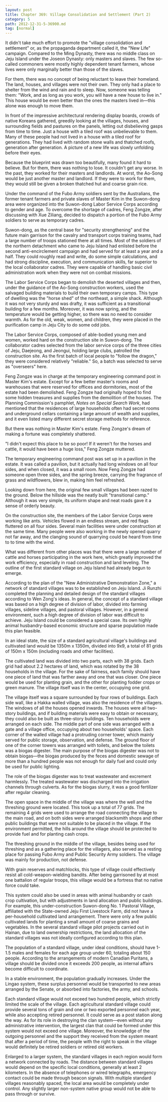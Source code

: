```yaml
---
layout: post
title: Chapter 369: Village Consolidation and Settlement (Part 2)
category: 5
path: 2012-12-31-5-36900.md
tag: [normal]
---
```


It didn't take much effort to promote the "village consolidation and settlement" or, as the propaganda department called it, the "New Life" campaign. Compared to the Ming Dynasty, there was no middle class on Jeju Island under the Joseon Dynasty: only masters and slaves. The few so-called commoners were mostly highly dependent tenant farmers, whose lives were only marginally better than those of the slaves.

For them, there was no concept of being reluctant to leave their homeland. The land, houses, and villages were not their own. They only had a place to shelter from the wind and rain and to sleep. Now, someone was telling them: "Work, and as long as you work, you will have a new house to live in." This house would be even better than the ones the masters lived in—this alone was enough to move them.

In front of the impressive architectural rendering display boards, crowds of native Koreans gathered, greedily looking at the villages, houses, and surrounding fields and pastures on the panels, letting out disbelieving gasps from time to time. Just a house with a tiled roof was unbelievable to them. Many of these people had not lived in a house with a tiled roof for generations. They had lived with random stone walls and thatched roofs, generation after generation. A picture of a new life was slowly unfolding before their eyes.

Because the blueprint was drawn too beautifully, many found it hard to believe. But for them, there was nothing to lose. It couldn't get any worse. In the past, they worked for their masters and landlords. At worst, the Ao-Song would be just another master and landlord. If they were to work for them, they would still be given a broken thatched hut and coarse grain rice.

Under the command of the Fubo Army soldiers sent by the Australians, the former tenant farmers and private slaves of Master Kim in the Suwon-dong area were organized into the Suwon-dong Labor Service Corps according to gender and age. To overcome the shortage of cadres, Feng Zongze, after discussing with Xue Ziliang, decided to dispatch a portion of the Fubo Army soldiers to serve as temporary cadres.

Suwon-dong, as the central base for "security strengthening" and the future main garrison for the cavalry and transport corps training teams, had a large number of troops stationed there at all times. Most of the soldiers of the northern detachment who came to Jeju Island had enlisted before the second anti-encirclement campaign and had served for at least a year and a half. They could roughly read and write, do some simple calculations, and had strong discipline, execution, and communication skills, far superior to the local collaborator cadres. They were capable of handling basic civil administration work when they were not on combat missions.

The Labor Service Corps began to demolish the deserted villages and then, under the guidance of the Ao-Song construction workers, used the salvaged building materials to build their own temporary camps. This type of dwelling was the "horse shed" of the northeast, a simple shack. Although it was not very sturdy and was drafty, it was sufficient as a transitional building for a few months. Moreover, it was now spring, and the temperature would be getting higher, so there was no need to consider warmth. As for the old, weak, women, and children, they were placed in the purification camp in Jeju City to do some odd jobs.

The Labor Service Corps, composed of able-bodied young men and women, worked hard on the construction site in Suwon-dong. The collaborator cadres selected from the labor service corps of the three cities of Jeju, Daejeong, and Jeongui, holding large clubs, patrolled the construction site. As the first batch of local people to "follow the dragon," they were considered relatively "reliable." So, a batch was selected to serve as "overseers" here.

Feng Zongze was in charge at the temporary engineering command post in Master Kim's estate. Except for a few better master's rooms and warehouses that were reserved for offices and dormitories, most of the estate had been demolished. Feng Zongze had originally hoped to find some hidden treasures and supplies from the demolition of the houses. The Planning Commission's pamphlet, *Notes on Special Search Work*, had mentioned that the residences of large households often had secret rooms and underground cellars containing a large amount of wealth and supplies, and it even listed many different secret storage methods for reference.

But there was nothing in Master Kim's estate. Feng Zongze's dream of making a fortune was completely shattered.

"I didn't expect this place to be so poor! If it weren't for the horses and cattle, it would have been a huge loss," Feng Zongze muttered.

The temporary engineering command post was set up in a pavilion in the estate. It was called a pavilion, but it actually had long windows on all four sides, and when closed, it was a small room. Now Feng Zongze had someone open three sides, and the spring breeze, carrying the fragrance of grass and wildflowers, blew in, making him feel refreshed.

Looking down from here, the original few small villages had been razed to the ground. Below the hillside was the neatly built "transitional camp." Although it was very simple, its uniform shape and neat roads gave it a sense of orderly beauty.

On the construction site, the members of the Labor Service Corps were working like ants. Vehicles flowed in an endless stream, and red flags fluttered on all four sides. Several main facilities were under construction at the same time. Many people were also working in the newly opened quarry not far away, and the clanging sound of quarrying could be heard from time to to time with the wind.

What was different from other places was that there were a large number of cattle and horses participating in the work here, which greatly improved the work efficiency, especially in road construction and land leveling. The outline of the first standard village on Jeju Island had already begun to emerge.

According to the plan of the "New Administrative Demonstration Zone," a network of standard villages was to be established on Jeju Island. Ji Runzhi completed the planning and detailed design of the standard villages according to Wen Zong's ideas. In general, the concept of a standard village was based on a high degree of division of labor, divided into farming villages, sideline villages, and pastoral villages. However, in a general environment, such a high degree of division of labor was difficult to achieve. Jeju Island could be considered a special case. Its own highly animal husbandry-based economic structure and sparse population made this plan feasible.

In an ideal state, the size of a standard agricultural village's buildings and cultivated land would be 1350m x 1350m, divided into 9x9, a total of 81 grids of 150m x 150m (including roads and other facilities).

The cultivated land was divided into two parts, each with 38 grids. Each grid had about 2.2 hectares of land, which was rotated by the 38 households in the village. For the sake of fairness, each family should have one piece of land that was farther away and one that was closer. One piece would be used for planting grain, and the other for planting fodder crops or green manure. The village itself was in the center, occupying one grid.

The village itself was a square surrounded by four rows of buildings. Each side wall, like a Hakka walled village, was also the residence of the villagers. The windows of all the houses opened inwards. The houses were all two-story buildings, and if building materials were easy to obtain or necessary, they could also be built as three-story buildings. Ten households were arranged on each side. The middle part of one side was arranged with a gate and a village office, occupying about two households' space. Each corner of the walled village had a protruding corner tower, which mainly served for public storage, observation, and defense. The ground floor of one of the corner towers was arranged with toilets, and below the toilets was a biogas digester. The main purpose of the biogas digester was not to obtain biogas—the biogas produced by the feces and domestic sewage of more than a hundred people was not enough for daily fuel and could only be used for public lighting.

The role of the biogas digester was to treat wastewater and excrement harmlessly. The treated wastewater was discharged into the irrigation channels through culverts. As for the biogas slurry, it was a good fertilizer after regular cleaning.

The open space in the middle of the village was where the well and the threshing ground were located. This took up a total of 77 grids. The remaining 4 grids were used to arrange the road connecting the village to the main road, and on both sides were arranged blacksmith shops and other public buildings that were not suitable to be placed in the village. If the environment permitted, the hills around the village should be protected to provide fuel and for planting cash crops.

The threshing ground in the middle of the village, besides being used for threshing and as a gathering place for the villagers, also served as a resting place for passing Fubo Army and Public Security Army soldiers. The village was mainly for production, not defense.

With grain reserves and matchlocks, this type of village could effectively resist all cold-weapon-wielding bandits. After being garrisoned by at most one battalion of regular troops, this village would be a fortress that no native force could take.

This system could also be used in areas with animal husbandry or cash crop cultivation, but with adjustments in land allocation and public buildings. For example, this under-construction Suwon-dong No. 1 Pastoral Village, affiliated with the State-owned Jeju First Livestock Farm, did not have a per-household cultivated land arrangement. There were only a few public cultivated lands for planting a small amount of coarse grains and vegetables. In the several standard village pilot projects carried out in Hainan, due to land ownership restrictions, the land allocation of the standard villages was not ideally configured according to this plan.

The population of a standard village, under ideal conditions, should have 1-1.5 males and females for each age group under 60, totaling about 150 people. According to the arrangements of modern Canadian Puritans, a village should be divided once it exceeds 200 people, as internal affairs become difficult to coordinate.

In a stable environment, the population gradually increases. Under the Lingao system, these surplus personnel would be transported to new areas arranged by the Senate, or absorbed into factories, the army, and schools.

Each standard village would not exceed two hundred people, which strictly limited the scale of the village. Each agricultural standard village could provide several tons of grain and one or two exported personnel each year, while also accepting retired personnel. It could serve as a post station along the way. As for its role in destroying the clan system—even without any administrative intervention, the largest clan that could be formed under this system would not exceed one village. Moreover, the knowledge of the outgoing personnel and the support they received from the system meant that after a period of time, the people with the right to speak in the village would definitely be retired soldiers or retired old workers.

Enlarged to a larger system, the standard villages in each region would form a network connected by roads. The distance between standard villages would depend on the specific local conditions, generally at least 2 kilometers. In the absence of telephones or wired telegraphs, emergency contact could be made through beacon signals. With multiple standard villages reasonably spaced, the local area would be completely under control. Any slightly larger non-system native group would not be able to pass through or survive.